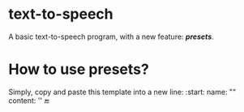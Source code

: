 # text-to-speech
A basic text-to-speech program, with a new feature: ***presets***.

# How to use presets?
Simply, copy and paste this template into a new line:
:start:
name: ""
content: ''
:end:
